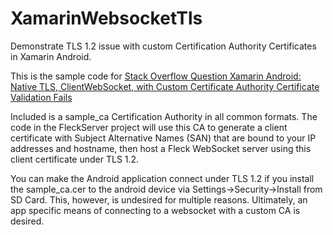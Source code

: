 # XamarinWebsocketTls
Demonstrate TLS 1.2 issue with custom Certification Authority Certificates in Xamarin Android.

This is the sample code for [Stack Overflow Question Xamarin Android: Native TLS, ClientWebSocket, with Custom Certificate Authority Certificate Validation Fails](https://stackoverflow.com/questions/51967177/xamarin-android-native-tls-clientwebsocket-with-custom-certificate-authority)

Included is a sample_ca Certification Authority in all common formats. The code in the FleckServer project will use this CA to generate a client certificate with Subject Alternative Names (SAN) that are bound to your IP addresses and hostname, then host a Fleck WebSocket server using this client certificate under TLS 1.2.

You can make the Android application connect under TLS 1.2 if you install the sample_ca.cer to the android device via Settings->Security->Install from SD Card.  This, however, is undesired for multiple reasons.  Ultimately, an app specific means of connecting to a websocket with a custom CA is desired.  
